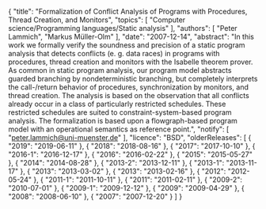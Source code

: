 {
    "title": "Formalization of Conflict Analysis of Programs with Procedures, Thread Creation, and Monitors",
    "topics": [
        "Computer science/Programming languages/Static analysis"
    ],
    "authors": [
        "Peter Lammich",
        "Markus Müller-Olm"
    ],
    "date": "2007-12-14",
    "abstract": "In this work we formally verify the soundness and precision of a static program analysis that detects conflicts (e. g. data races) in programs with procedures, thread creation and monitors with the Isabelle theorem prover. As common in static program analysis, our program model abstracts guarded branching by nondeterministic branching, but completely interprets the call-/return behavior of procedures, synchronization by monitors, and thread creation. The analysis is based on the observation that all conflicts already occur in a class of particularly restricted schedules. These restricted schedules are suited to constraint-system-based program analysis. The formalization is based upon a flowgraph-based program model with an operational semantics as reference point.",
    "notify": [
        "peter.lammich@uni-muenster.de"
    ],
    "licence": "BSD",
    "olderReleases": [
        {
            "2019": "2019-06-11"
        },
        {
            "2018": "2018-08-16"
        },
        {
            "2017": "2017-10-10"
        },
        {
            "2016-1": "2016-12-17"
        },
        {
            "2016": "2016-02-22"
        },
        {
            "2015": "2015-05-27"
        },
        {
            "2014": "2014-08-28"
        },
        {
            "2013-2": "2013-12-11"
        },
        {
            "2013-1": "2013-11-17"
        },
        {
            "2013": "2013-03-02"
        },
        {
            "2013": "2013-02-16"
        },
        {
            "2012": "2012-05-24"
        },
        {
            "2011-1": "2011-10-11"
        },
        {
            "2011": "2011-02-11"
        },
        {
            "2009-2": "2010-07-01"
        },
        {
            "2009-1": "2009-12-12"
        },
        {
            "2009": "2009-04-29"
        },
        {
            "2008": "2008-06-10"
        },
        {
            "2007": "2007-12-20"
        }
    ]
}